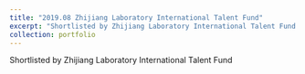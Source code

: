 ```yaml
---
title: "2019.08 Zhijiang Laboratory International Talent Fund"
excerpt: "Shortlisted by Zhijiang Laboratory International Talent Fund <br/><img src='/images/3.png'>"
collection: portfolio
---
```

Shortlisted by Zhijiang Laboratory International Talent Fund
